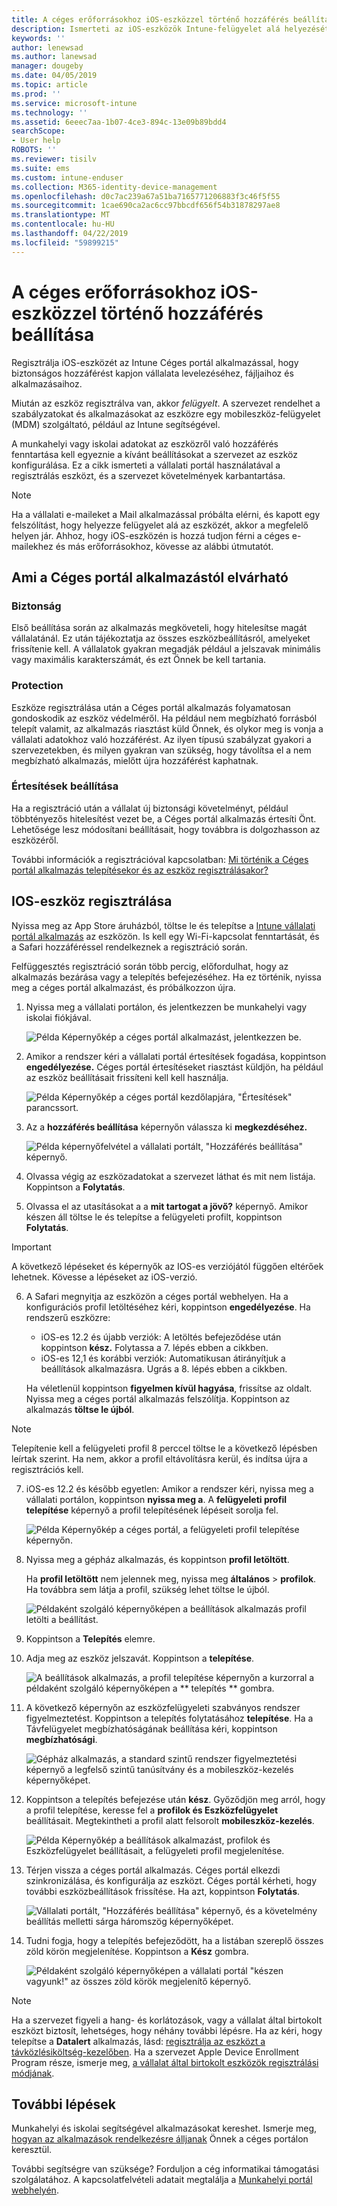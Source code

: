 ```yaml
---
title: A céges erőforrásokhoz iOS-eszközzel történő hozzáférés beállítása | Microsoft Docs
description: Ismerteti az iOS-eszközök Intune-felügyelet alá helyezését
keywords: ''
author: lenewsad
ms.author: lanewsad
manager: dougeby
ms.date: 04/05/2019
ms.topic: article
ms.prod: ''
ms.service: microsoft-intune
ms.technology: ''
ms.assetid: 6eeec7aa-1b07-4ce3-894c-13e09b89bdd4
searchScope:
- User help
ROBOTS: ''
ms.reviewer: tisilv
ms.suite: ems
ms.custom: intune-enduser
ms.collection: M365-identity-device-management
ms.openlocfilehash: d0c7ac239a67a51ba7165771206883f3c46f5f55
ms.sourcegitcommit: 1cae690ca2ac6cc97bbcdf656f54b31878297ae8
ms.translationtype: MT
ms.contentlocale: hu-HU
ms.lasthandoff: 04/22/2019
ms.locfileid: "59899215"
---
```

# <a name="set-up-ios-device-access-to-your-company-resources"></a>A céges erőforrásokhoz iOS-eszközzel történő hozzáférés beállítása  

Regisztrálja iOS-eszközét az Intune Céges portál alkalmazással, hogy biztonságos hozzáférést kapjon vállalata levelezéséhez, fájljaihoz és alkalmazásaihoz.

Miután az eszköz regisztrálva van, akkor *felügyelt*. A szervezet rendelhet a szabályzatokat és alkalmazásokat az eszközre egy mobileszköz-felügyelet (MDM) szolgáltató, például az Intune segítségével.  

A munkahelyi vagy iskolai adatokat az eszközről való hozzáférés fenntartása kell egyeznie a kívánt beállításokat a szervezet az eszköz konfigurálása. Ez a cikk ismerteti a vállalati portál használatával a regisztrálás eszközt, és a szervezet követelmények karbantartása. 

> [!NOTE]
> Ha a vállalati e-maileket a Mail alkalmazással próbálta elérni, és kapott egy felszólítást, hogy helyezze felügyelet alá az eszközét, akkor a megfelelő helyen jár. Ahhoz, hogy iOS-eszközén is hozzá tudjon férni a céges e-mailekhez és más erőforrásokhoz, kövesse az alábbi útmutatót.  

## <a name="what-to-expect-from-the-company-portal-app"></a>Ami a Céges portál alkalmazástól elvárható  

### <a name="security"></a>Biztonság  
Első beállítása során az alkalmazás megköveteli, hogy hitelesítse magát vállalatánál. Ez után tájékoztatja az összes eszközbeállításról, amelyeket frissítenie kell. A vállalatok gyakran megadják például a jelszavak minimális vagy maximális karakterszámát, és ezt Önnek be kell tartania.     

### <a name="protection"></a>Protection  
Eszköze regisztrálása után a Céges portál alkalmazás folyamatosan gondoskodik az eszköz védelméről. Ha például nem megbízható forrásból telepít valamit, az alkalmazás riasztást küld Önnek, és olykor meg is vonja a vállalati adatokhoz való hozzáférést. Az ilyen típusú szabályzat gyakori a szervezetekben, és milyen gyakran van szükség, hogy távolítsa el a nem megbízható alkalmazás, mielőtt újra hozzáférést kaphatnak.  

### <a name="setting-notifications"></a>Értesítések beállítása  
Ha a regisztráció után a vállalat új biztonsági követelményt, például többtényezős hitelesítést vezet be, a Céges portál alkalmazás értesíti Önt. Lehetősége lesz módosítani beállításait, hogy továbbra is dolgozhasson az eszközéről.  

További információk a regisztrációval kapcsolatban: [Mi történik a Céges portál alkalmazás telepítésekor és az eszköz regisztrálásakor?](https://docs.microsoft.com//intune-user-help/what-happens-if-you-install-the-company-portal-app-and-enroll-your-device-in-intune-ios)  

## <a name="enroll-your-ios-device"></a>IOS-eszköz regisztrálása  

Nyissa meg az App Store áruházból, töltse le és telepítse a [Intune vállalati portál alkalmazás](install-and-sign-in-to-the-intune-company-portal-app-ios.md) az eszközön. Is kell egy Wi-Fi-kapcsolat fenntartását, és a Safari hozzáféréssel rendelkeznek a regisztráció során. 

Felfüggesztés regisztráció során több percig, előfordulhat, hogy az alkalmazás bezárása vagy a telepítés befejezéséhez. Ha ez történik, nyissa meg a céges portál alkalmazást, és próbálkozzon újra.  

1. Nyissa meg a vállalati portálon, és jelentkezzen be munkahelyi vagy iskolai fiókjával. 

    ![Példa Képernyőkép a céges portál alkalmazást, jelentkezzen be.](./media/ios-01-cp-enroll-1903.PNG)  

2. Amikor a rendszer kéri a vállalati portál értesítések fogadása, koppintson **engedélyezése.** Céges portál értesítéseket riasztást küldjön, ha például az eszköz beállításait frissíteni kell kell használja. 

    ![Példa Képernyőkép a céges portál kezdőlapjára, "Értesítések" parancssort.](./media/ios-04-cp-enroll-1903.PNG)  

3. Az a **hozzáférés beállítása** képernyőn válassza ki **megkezdéséhez.**  

     ![Példa képernyőfelvétel a vállalati portált, "Hozzáférés beállítása" képernyő.](./media/ios-05-cp-enroll-1903.PNG)  

4. Olvassa végig az eszközadatokat a szervezet láthat és mit nem listája. Koppintson a **Folytatás**.  

5. Olvassa el az utasításokat a a **mit tartogat a jövő?** képernyő. Amikor készen áll töltse le és telepítse a felügyeleti profilt, koppintson **Folytatás**.  

 > [!IMPORTANT]
> A következő lépéseket és képernyők az IOS-es verziójától függően eltérőek lehetnek. Kövesse a lépéseket az iOS-verzió. 

6. A Safari megnyitja az eszközön a céges portál webhelyen. Ha a konfigurációs profil letöltéséhez kéri, koppintson **engedélyezése**. Ha rendszerű eszközre:  
    * iOS-es 12.2 és újabb verziók: A letöltés befejeződése után koppintson **kész.** Folytassa a 7. lépés ebben a cikkben.
    * iOS-es 12,1 és korábbi verziók: Automatikusan átirányítjuk a beállítások alkalmazásra. Ugrás a 8. lépés ebben a cikkben.  
 
    Ha véletlenül koppintson **figyelmen kívül hagyása**, frissítse az oldalt. Nyissa meg a céges portál alkalmazás felszólítja. Koppintson az alkalmazás **töltse le újból**.

  > [!NOTE]
  > Telepítenie kell a felügyeleti profil 8 perccel töltse le a következő lépésben leírtak szerint. Ha nem, akkor a profil eltávolításra kerül, és indítsa újra a regisztrációs kell.  

7. iOS-es 12.2 és később egyetlen: Amikor a rendszer kéri, nyissa meg a vállalati portálon, koppintson **nyissa meg a**. A **felügyeleti profil telepítése** képernyő a profil telepítésének lépéseit sorolja fel.

    ![Példa Képernyőkép a céges portál, a felügyeleti profil telepítése képernyőn.](./media/ios-1904-settings-icon.PNG)  

8. Nyissa meg a gépház alkalmazás, és koppintson **profil letöltött**.  

    Ha **profil letöltött** nem jelennek meg, nyissa meg **általános** > **profilok**. Ha továbbra sem látja a profil, szükség lehet töltse le újból.  

    ![Példaként szolgáló képernyőképen a beállítások alkalmazás profil letölti a beállítást.](./media/ios-1904-settings-badge.PNG)  

9. Koppintson a **Telepítés** elemre.  
    
10. Adja meg az eszköz jelszavát. Koppintson a **telepítése**.    

    ![A beállítások alkalmazás, a profil telepítése képernyőn a kurzorral a példaként szolgáló képernyőképen a ** telepítés ** gombra.](./media/ios-1904-password-install.PNG)  


11. A következő képernyőn az eszközfelügyeleti szabványos rendszer figyelmeztetést. Koppintson a telepítés folytatásához **telepítése**. Ha a Távfelügyelet megbízhatóságának beállítása kéri, koppintson **megbízhatósági**.  

    ![Gépház alkalmazás, a standard szintű rendszer figyelmeztetési képernyő a legfelső szintű tanúsítvány és a mobileszköz-kezelés képernyőképet.](./media/ios-15-cp-enroll-1903.PNG)  

12. Koppintson a telepítés befejezése után **kész**. Győződjön meg arról, hogy a profil telepítése, keresse fel a **profilok és Eszközfelügyelet** beállításait. Megtekintheti a profil alatt felsorolt **mobileszköz-kezelés**.   

    ![Példa Képernyőkép a beállítások alkalmazást, profilok és Eszközfelügyelet beállításait, a felügyeleti profil megjelenítése.](./media/ios-00-cp-enroll-1903.PNG)  

13. Térjen vissza a céges portál alkalmazás. Céges portál elkezdi szinkronizálása, és konfigurálja az eszközt. Céges portál kérheti, hogy további eszközbeállítások frissítése. Ha azt, koppintson **Folytatás**.  

    ![Vállalati portált, "Hozzáférés beállítása" képernyő, és a követelmény beállítás melletti sárga háromszög képernyőképet.](./media/ios-12-cp-enroll-1903.PNG)  

14. Tudni fogja, hogy a telepítés befejeződött, ha a listában szereplő összes zöld körön megjelenítése. Koppintson a **Kész** gombra.   
    
    ![Példaként szolgáló képernyőképen a vállalati portál "készen vagyunk!" az összes zöld körök megjelenítő képernyő.](./media/ios-13-cp-enroll-1903.PNG)  

> [!Note]
> Ha a szervezet figyeli a hang- és korlátozások, vagy a vállalat által birtokolt eszközt biztosít, lehetséges, hogy néhány további lépésre. Ha az kéri, hogy telepítse a **Datalert** alkalmazás, lásd: [regisztrálja az eszközt a távközlésiköltség-kezelőben](enroll-your-device-with-telecom-expense-management-ios.md). Ha a szervezet Apple Device Enrollment Program része, ismerje meg, [a vállalat által birtokolt eszközök regisztrálási módjának](enroll-your-device-dep-ios.md).  

## <a name="next-steps"></a>További lépések  
Munkahelyi és iskolai segítségével alkalmazásokat kereshet. Ismerje meg, [hogyan az alkalmazások rendelkezésre álljanak](use-managed-apps-on-your-device-ios.md) Önnek a céges portálon keresztül.  

További segítségre van szüksége? Forduljon a cég informatikai támogatási szolgálatához. A kapcsolatfelvételi adatait megtalálja a [Munkahelyi portál webhelyén](https://go.microsoft.com/fwlink/?linkid=2010980).  
